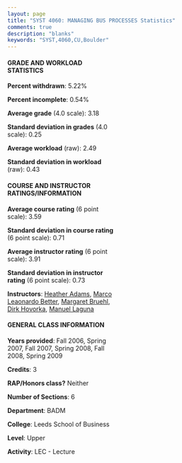 ```yaml
---
layout: page
title: "SYST 4060: MANAGING BUS PROCESSES Statistics"
comments: true
description: "blanks"
keywords: "SYST,4060,CU,Boulder"
---
```

<head>
<script src="https://ajax.googleapis.com/ajax/libs/jquery/2.1.3/jquery.min.js"></script>
<script src="https://dl.dropboxusercontent.com/s/pc42nxpaw1ea4o9/highcharts.js?dl=0"></script>
<!-- <script src="../assets/js/highcharts.js"></script> -->
<style type="text/css">@font-face {
	font-family: "Bebas Neue";
	src: url(https://www.filehosting.org/file/details/544349/BebasNeue Regular.otf) format("opentype");
	}
	h1.Bebas { 
		font-family: "Bebas Neue", Verdana, Tahoma;
	}
</style>
</head>
<body>
	<div id="container" style="float: right; width: 45%; height: 88%; margin-left: 2.5%; margin-right: 2.5%;"></div>
	<script language="JavaScript">
		$(document).ready(function() {
		var chart = {type: 'column'};
		var title = {text: 'Grade Distribution'};
		var xAxis = {categories: ['A','B','C','D','F'],crosshair: true};
		var yAxis = {min: 0,title: {text: 'Percentage'}};
		var tooltip = {headerFormat: '<center><b><span style="font-size:20px">{point.key}</span></b></center>',
		               pointFormat: '<td style="padding:0"><b>{point.y:.1f}%</b></td>',
		               footerFormat: '</table>',shared: true,useHTML: true};
		var plotOptions = {column: {pointPadding: 0.0,borderWidth: 0}};  
		var credits = {enabled: false};var series= [{name: 'Percent',data: [37.8,42.97,17.29,1.94,0.0,]}];
		var json = {};
		json.chart = chart;
		json.title = title;
		json.tooltip = tooltip;
		json.xAxis = xAxis;
		json.yAxis = yAxis;  
		json.series = series;
		json.plotOptions = plotOptions;  
		json.credits = credits;
		$('#container').highcharts(json);
	});
	</script>
</body>
			   
#### GRADE AND WORKLOAD STATISTICS

**Percent withdrawn**: 5.22%

**Percent incomplete**: 0.54%

**Average grade** (4.0 scale): 3.18

**Standard deviation in grades** (4.0 scale): 0.25

**Average workload** (raw): 2.49

**Standard deviation in workload** (raw): 0.43

#### COURSE AND INSTRUCTOR RATINGS/INFORMATION

**Average course rating** (6 point scale): 3.59

**Standard deviation in course rating** (6 point scale): 0.71

**Average instructor rating** (6 point scale): 3.91

**Standard deviation in instructor rating** (6 point scale): 0.73

**Instructors**: <a href='../../instructors/Heather_Adams'>Heather Adams</a>, <a href='../../instructors/Marco_Leaonardo_Better'>Marco Leaonardo Better</a>, <a href='../../instructors/Margaret_Bruehl'>Margaret Bruehl</a>, <a href='../../instructors/Dirk_Hovorka'>Dirk Hovorka</a>, <a href='../../instructors/Manuel_Laguna'>Manuel Laguna</a>

#### GENERAL CLASS INFORMATION

**Years provided**: Fall 2006, Spring 2007, Fall 2007, Spring 2008, Fall 2008, Spring 2009

**Credits**: 3

**RAP/Honors class?** Neither

**Number of Sections**: 6

**Department**: BADM

**College**: Leeds School of Business

**Level**: Upper

**Activity**: LEC - Lecture
